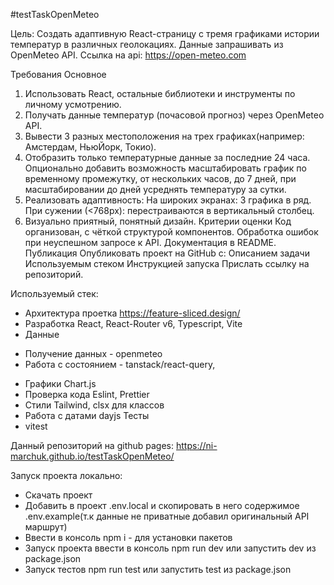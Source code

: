 #testTaskOpenMeteo

Цель:
Создать адаптивную React-страницу с тремя графиками истории температур в различных геолокациях.
Данные запрашивать из OpenMeteo API.
Ссылка на api: https://open-meteo.com

Требования
Основное

1. Использовать React, остальные библиотеки и инструменты по личному
   усмотрению.
2. Получать данные температур (почасовой прогноз) через OpenMeteo API.
3. Вывести 3 разных местоположения на трех графиках(например: Амстердам,
   НьюЙорк, Токио).
4. Отобразить только температурные данные за последние 24 часа.
   Опционально добавить возможность масштабировать график по временному
   промежутку, от нескольких часов, до 7 дней, при масштабировании до дней
   усреднять температуру за сутки.
5. Реализовать адаптивность:
   На широких экранах: 3 графика в ряд.
   При сужении (&lt;768px): перестраиваются в вертикальный столбец.
6. Визуально приятный, понятный дизайн.
   Критерии оценки
   Код организован, с чёткой структурой компонентов.
   Обработка ошибок при неуспешном запросе к API.
   Документация в README.
   Публикация
   Опубликовать проект на GitHub с:
   Описанием задачи
   Используемым стеком
   Инструкцией запуска
   Прислать ссылку на репозиторий.

Используемый стек:
- Архитектура проетка
https://feature-sliced.design/
- Разработка
React, React-Router v6, Typescript, Vite
- Данные
* Получение данных - openmeteo
* Работа с состоянием - tanstack/react-query,
- Графики 
Chart.js
- Проверка кода
Eslint, Prettier
- Стили
Tailwind, clsx для классов
- Работа с датами
dayjs
Тесты
- vitest

Данный репозиторий на github pages:
https://ni-marchuk.github.io/testTaskOpenMeteo/

Запуск проекта локально:
- Скачать проект
- Добавить в проект .env.local и скопировать в него содержимое .env.example(т.к данные не приватные добавил оригинальный API маршрут)
- Ввести в консоль npm i - для установки пакетов
- Запуск проекта ввести в консоль npm run dev или запустить dev из package.json
- Запуск тестов npm run test или запустить test из package.json